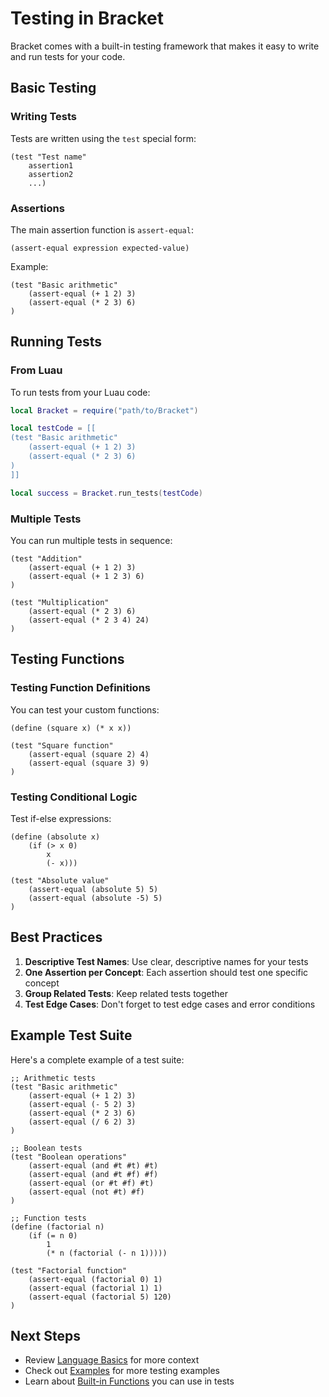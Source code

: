 # Testing in Bracket

Bracket comes with a built-in testing framework that makes it easy to write and run tests for your code.

## Basic Testing

### Writing Tests

Tests are written using the `test` special form:

```racket
(test "Test name"
    assertion1
    assertion2
    ...)
```

### Assertions

The main assertion function is `assert-equal`:

```racket
(assert-equal expression expected-value)
```

Example:
```racket
(test "Basic arithmetic"
    (assert-equal (+ 1 2) 3)
    (assert-equal (* 2 3) 6)
)
```

## Running Tests

### From Luau

To run tests from your Luau code:

```lua
local Bracket = require("path/to/Bracket")

local testCode = [[
(test "Basic arithmetic"
    (assert-equal (+ 1 2) 3)
    (assert-equal (* 2 3) 6)
)
]]

local success = Bracket.run_tests(testCode)
```

### Multiple Tests

You can run multiple tests in sequence:

```racket
(test "Addition"
    (assert-equal (+ 1 2) 3)
    (assert-equal (+ 1 2 3) 6)
)

(test "Multiplication"
    (assert-equal (* 2 3) 6)
    (assert-equal (* 2 3 4) 24)
)
```

## Testing Functions

### Testing Function Definitions

You can test your custom functions:

```racket
(define (square x) (* x x))

(test "Square function"
    (assert-equal (square 2) 4)
    (assert-equal (square 3) 9)
)
```

### Testing Conditional Logic

Test if-else expressions:

```racket
(define (absolute x)
    (if (> x 0)
        x
        (- x)))

(test "Absolute value"
    (assert-equal (absolute 5) 5)
    (assert-equal (absolute -5) 5)
)
```

## Best Practices

1. **Descriptive Test Names**: Use clear, descriptive names for your tests
2. **One Assertion per Concept**: Each assertion should test one specific concept
3. **Group Related Tests**: Keep related tests together
4. **Test Edge Cases**: Don't forget to test edge cases and error conditions

## Example Test Suite

Here's a complete example of a test suite:

```racket
;; Arithmetic tests
(test "Basic arithmetic"
    (assert-equal (+ 1 2) 3)
    (assert-equal (- 5 2) 3)
    (assert-equal (* 2 3) 6)
    (assert-equal (/ 6 2) 3)
)

;; Boolean tests
(test "Boolean operations"
    (assert-equal (and #t #t) #t)
    (assert-equal (and #t #f) #f)
    (assert-equal (or #t #f) #t)
    (assert-equal (not #t) #f)
)

;; Function tests
(define (factorial n)
    (if (= n 0)
        1
        (* n (factorial (- n 1)))))

(test "Factorial function"
    (assert-equal (factorial 0) 1)
    (assert-equal (factorial 1) 1)
    (assert-equal (factorial 5) 120)
)
```

## Next Steps

- Review [Language Basics](./language-basics.md) for more context
- Check out [Examples](./examples.md) for more testing examples
- Learn about [Built-in Functions](./built-in-functions.md) you can use in tests 